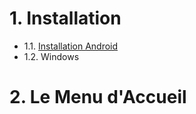 <!-- TITLE: Sommaire -->
<!-- SUBTITLE: Sommaire d'Angry Dash -->

# 1. Installation
* 1.1. [Installation Android](http://06games.ddns.net:8887/angry-dash/install/android)
* 1.2. Windows
# 2. Le Menu d'Accueil
